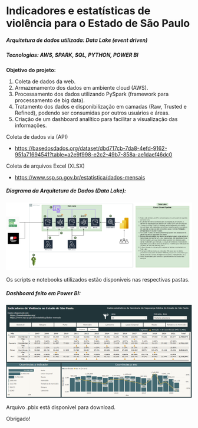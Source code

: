 
# Indicadores e estatísticas de violência para o Estado de São Paulo
##### Arquitetura de dados utilizada: Data Lake (event driven) 
##### Tecnologias: AWS, SPARK, SQL, PYTHON, POWER BI

**Objetivo do projeto:**
1. Coleta de dados da web.
2. Armazenamento dos dados em ambiente cloud (AWS).
3. Processamento dos dados utilizando PySpark (framework para processamento de big data).
4. Tratamento dos dados e disponibilização em camadas (Raw, Trusted e Refined), podendo ser consumidas por outros usuários e áreas.
5. Criação de um dashboard analítico para facilitar a visualização das informações.

Coleta de dados via (API)
- https://basedosdados.org/dataset/dbd717cb-7da8-4efd-9162-951a71694541?table=a2e9f998-e2c2-49b7-858a-ae1daef46dc0

Coleta de arquivos Excel (XLSX)
- https://www.ssp.sp.gov.br/estatistica/dados-mensais

##### Diagrama da Arquitetura de Dados (Data Lake):
![Event Driven Pipeline](https://github.com/Igorps023/SegurancaPublicaSSP/blob/main/Arquitetura%20Lake%20Event%20Driven_2.drawio.png?raw=true "Event Driven Pipeline")


Os scripts e notebooks utilizados estão disponíveis nas respectivas pastas.

##### Dashboard feito em Power BI:
![Dashboard](https://github.com/Igorps023/SegurancaPublicaSSP/blob/main/SSP_Dashboard.png?raw=true "Dashboard")

Arquivo .pbix está disponível para download.

Obrigado!
